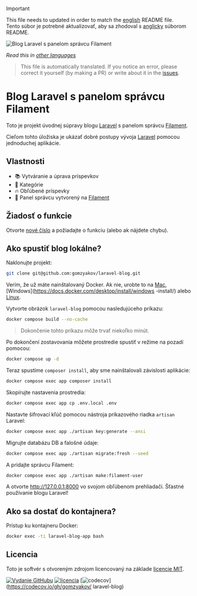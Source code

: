 >[!IMPORTANT]
>This file needs to updated in order to match the [english](/README.md) README file.  
>Tento súbor je potrebné aktualizovať, aby sa zhodoval s [anglicky](/README.md) súborom README.

![Blog Laravel s panelom správcu Filament](../docs/social-preview-en.png)

_Read this in [other languages](./Translations.md)_

>This file is automatically translated. If you notice an error, please correct it yourself (by making a PR) or write about it in the [issues](https://github.com/gomzyakov/laravel-blog/issues).

# Blog Laravel s panelom správcu Filament

Toto je projekt úvodnej súpravy blogu [Laravel](https://laravel.com) s panelom správcu [Filament](https://filamentphp.com).

Cieľom tohto úložiska je ukázať dobré postupy vývoja [Laravel](https://laravel.com) pomocou jednoduchej aplikácie.

## Vlastnosti

- 📚 Vytváranie a úprava príspevkov
- 🥑 Kategórie
- 🔥 Obľúbené príspevky
- 🎉 Panel správcu vytvorený na [Filament](https://filamentphp.com)

## Žiadosť o funkcie

Otvorte [nové číslo](https://github.com/gomzyakov/laravel-blog/issues/new) a požiadajte o funkciu (alebo ak nájdete chybu).

## Ako spustiť blog lokálne?

Naklonujte projekt:

``` bash
git clone git@github.com:gomzyakov/laravel-blog.git
```

Verím, že už máte nainštalovaný Docker. Ak nie, urobte to na [Mac](https://docs.docker.com/desktop/install/mac-install/), [Windows](https://docs.docker.com/desktop/install/windows -install/) alebo [Linux](https://docs.docker.com/desktop/install/linux-install/).

Vytvorte obrázok `laravel-blog` pomocou nasledujúceho príkazu:

```bash
docker compose build --no-cache
```

> Dokončenie tohto príkazu môže trvať niekoľko minút.

Po dokončení zostavovania môžete prostredie spustiť v režime na pozadí pomocou:

```bash
docker compose up -d
```

Teraz spustíme `composer install`, aby sme nainštalovali závislosti aplikácie:

```bash
docker compose exec app composer install
```

Skopírujte nastavenia prostredia:

```bash
docker compose exec app cp .env.local .env
```

Nastavte šifrovací kľúč pomocou nástroja príkazového riadka `artisan` Laravel:

```bash
docker compose exec app ./artisan key:generate --ansi
```

Migrujte databázu DB a falošné údaje:

``` bash
docker compose exec app ./artisan migrate:fresh --seed
```

A pridajte správcu Filament:

``` bash
docker compose exec app ./artisan make:filament-user
```

A otvorte http://127.0.0.1:8000 vo svojom obľúbenom prehliadači. Šťastné používanie blogu Laravel!

## Ako sa dostať do kontajnera?

Prístup ku kontajneru Docker:

``` bash
docker exec -ti laravel-blog-app bash
```

## Licencia

Toto je softvér s otvoreným zdrojom licencovaný na základe [licencie MIT](https://github.com/gomzyakov/php-code-style/blob/main/LICENSE).


[![Vydanie GitHubu](https://img.shields.io/github/release/gomzyakov/laravel-blog.svg)](https://github.com/gomzyakov/laravel-blog/releases/latest)
[![licencia](https://img.shields.io/badge/License-MIT-green.svg)](https://github.com/gomzyakov/laravel-blog/blob/development/LICENSE)
[![codecov](https://codecov.io/gh/gomzyakov/laravel-blog/branch/main/graph/badge.svg?token=4CYTVMVUYV)](https://codecov.io/gh/gomzyakov/ laravel-blog)
